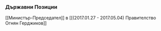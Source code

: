 ### Държавни Позиции
[[Министър-Председател]] в [[(2017.01.27 - 2017.05.04) Правителство Огнян Герджиков]]
